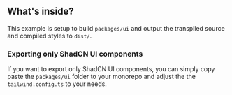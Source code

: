 ## What's inside?

This example is setup to build `packages/ui` and output the transpiled source and compiled styles to `dist/`.

### Exporting only ShadCN UI components

If you want to export only ShadCN UI components, you can simply copy paste the `packages/ui` folder to your monorepo and adjust the the `tailwind.config.ts` to your needs.
